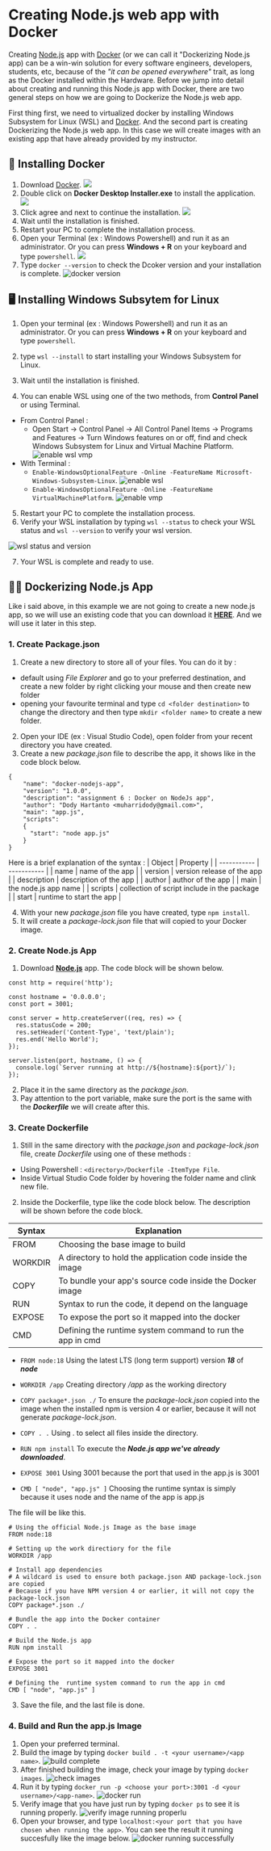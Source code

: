 # Creating Node.js web app with Docker

Creating [Node.js](https://nodejs.org/en) app with [Docker](https://www.docker.com/) (or we can call it "Dockerizing Node.js app) can be a win-win solution for every software engineers, developers, students, etc, because of the _"it can be opened everywhere"_ trait, as long as the Docker installed within the Hardware. Before we jump into detail about creating and running this Node.js app with Docker, there are two general steps on how we are going to Dockerize the Node.js web app. 

First thing first, we need to virtualized docker by installing Windows Subsystem for Linux (WSL) and [Docker](https://www.docker.com/). And the second part is creating Dockerizing the Node.js web app. In this case we will create images with an existing app that have already provided by my instructor.

## 🐳 Installing Docker 
1. Download [Docker](https://https://www.docker.com/).
![](/images/download-docker.png)
2. Double click on __Docker Desktop Installer.exe__ to install the application.
![](/images/installer.png)
3. Click agree and next to continue the installation.
![](/images/install-docker.png)
4. Wait until the installation is finished.
5. Restart your PC to complete the installation process.
6. Open your Terminal (ex : Windows Powershell) and run it as an administrator.
Or you can press __Windows + R__ on your keyboard and type `powershell`.
![](/images/powershell-run_as_admin.png)
7. Type `docker --version` to check the Dcoker version and your installation is complete.
![docker version](/images/docker--version.png)

## 🖥️ Installing Windows Subsytem for Linux
1. Open your terminal (ex : Windows Powershell) and run it as an administrator.
Or you can press __Windows + R__ on your keyboard and type `powershell`.

2. type `wsl --install` to start installing your Windows Subsystem for Linux.
3. Wait until the installation is finished.
4. You can enable WSL using one of the two methods, from __Control Panel__ or using Terminal.
- From Control Panel : 
    - Open Start -> Control Panel -> All Control Panel Items -> Programs and Features -> Turn Windows features on or off, find and check Windows Subsystem for Linux and Virtual Machine Platform.
    ![enable wsl vmp](/images/enable.png)
- With Terminal :
    - `Enable-WindowsOptionalFeature -Online -FeatureName Microsoft-Windows-Subsystem-Linux`.
    ![enable wsl](/images/enable-wsl-pws.png)
    - `Enable-WindowsOptionalFeature -Online -FeatureName VirtualMachinePlatform`.
    ![enable vmp](/images/enable-vmp.png)
5. Restart your PC to complete the installation process.
6. Verify your WSL installation by typing `wsl --status` to check your WSL status and `wsl --version` to verify your wsl version.

![wsl status and version](/images/wsl-version.png)

7. Your WSL is complete and ready to use.

## 👨‍💻 Dockerizing Node.js App

Like i said above, in this example we are not going to create a new node.js app, so we will use an existing code that you can download it __[HERE](https://gist.github.com/berdoezt/e51718982926f0caa3fcd8ed45111430)__. And we will use it later in this step.


### 1. Create Package.json
1. Create a new directory to store all of your files. You can do it by :
- default using _File Explorer_ and go to your preferred destination, and create a new folder by right clicking your mouse and then create new folder 
- opening your favourite terminal and type `cd <folder destination>` to change the directory and then type `mkdir <folder name>` to create a new folder.
2. Open your IDE (ex : Visual Studio Code), open folder from your recent directory you have created.
3. Create a new _package.json_ file to describe the app, it shows like in the code block below.
```
{
    "name": "docker-nodejs-app",
    "version": "1.0.0",
    "description": "assignment 6 : Docker on NodeJs app",
    "author": "Dody Hartanto <muharridody@gmail.com>",
    "main": "app.js",
    "scripts": 
    {
      "start": "node app.js"
    }
}
```
Here is a brief explanation of the syntax :
| Object | Property |
| ----------- | ----------- |
| name | name of the app |
| version | version release of the app |
| description | description of the app |
| author | author of the app |
| main | the node.js app name |
| scripts | collection of script include in the package |
| start | runtime to start the app |

4. With your new _package.json_ file you have created, type `npm install`.
5. It will create a _package-lock.json_ file that will copied to your Docker image.

### 2. Create Node.js App
1. Download __[Node.js](https://gist.github.com/berdoezt/e51718982926f0caa3fcd8ed45111430)__ app. The code block will be shown below.
```
const http = require('http');

const hostname = '0.0.0.0';
const port = 3001;

const server = http.createServer((req, res) => {
  res.statusCode = 200;
  res.setHeader('Content-Type', 'text/plain');
  res.end('Hello World');
});

server.listen(port, hostname, () => {
  console.log(`Server running at http://${hostname}:${port}/`);
});
```
2. Place it in the same directory as the _package.json_.
3. Pay attention to the port variable, make sure the port is the same with the ___Dockerfile___ we will create after this.

### 3. Create Dockerfile
1. Still in the same directory with the _package.json_ and _package-lock.json_ file, create _Dockerfile_ using one of these methods :
- Using Powershell : `<directory>/Dockerfile -ItemType File`.
- Inside Virtual Studio Code folder by hovering the folder name and clink new file.
2. Inside the Dockerfile, type like the code block below. The description will be shown before the code block.

| Syntax | Explanation | 
| ----------- | ----------- |
| FROM | Choosing the base image to build |
| WORKDIR | A directory to hold the application code inside the image |
| COPY | To bundle your app's source code inside the Docker image | 
| RUN | Syntax to run the code, it depend on the language | 
| EXPOSE | To expose the port so it mapped into the docker |
| CMD | Defining the  runtime system command to run the app in cmd |


- `FROM node:18` 
Using the latest LTS (long term support) version ___18___ of ___node___ 


- `WORKDIR /app` 
Creating directory _/app_ as the working directory


- `COPY package*.json ./`
To ensure the _package-lock.json_ copied into the image when the installed npm is version 4 or earlier, because it will not generate _package-lock.json_.


- `COPY . .`
Using . to select all files inside the directory.


- `RUN npm install` 
To execute the ___Node.js app we've already downloaded___.


- `EXPOSE 3001`
Using 3001 because the port that used in the app.js is 3001


- `CMD [ "node", "app.js" ]`
Choosing the runtime syntax is simply because it uses node and the name of the app is app.js 


The file will be like this.
```
# Using the official Node.js Image as the base image
FROM node:18

# Setting up the work directiory for the file
WORKDIR /app

# Install app dependencies
# A wildcard is used to ensure both package.json AND package-lock.json are copied
# Because if you have NPM version 4 or earlier, it will not copy the package-lock.json
COPY package*.json ./

# Bundle the app into the Docker container 
COPY . .

# Build the Node.js app 
RUN npm install

# Expose the port so it mapped into the docker
EXPOSE 3001

# Defining the  runtime system command to run the app in cmd
CMD [ "node", "app.js" ]
```
3. Save the file, and the last file is done. 

### 4. Build and Run the app.js Image
1. Open your preferred terminal.
2. Build the image by typing `docker build . -t <your username>/<app name>`.
![build complete](/images/build-complete.png)
3. After finished building the image, check your image by typing `docker images`.
![check images](/images/docker-images.png)
4. Run it by typing `docker run -p <choose your port>:3001 -d <your username>/<app-name>`.
![docker run](/images/docker-run.png)
5. Verify image that you have just run by typing `docker ps` to see it is running properly.
![verify image running properlu](/images/docker-ps.png)
6. Open your browser, and type `localhost:<your port that you have chosen when running the app>`. You can see the result it running succesfully like the image below.
![docker running successfully](/images/helloworld.png)